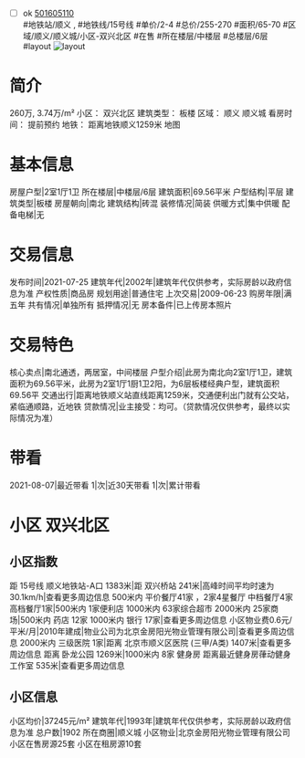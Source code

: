 - [ ] ok [501605110](https://bj.5i5j.com/ershoufang/501605110.html)  
 #地铁站/顺义 ,  #地铁线/15号线
#单价/2-4 #总价/255-270 #面积/65-70   #区域/顺义/顺义城/小区-双兴北区 #在售 #所在楼层/中楼层 #总楼层/6层 #layout 
![layout](http://image2a.5i5j.com/scm/HOUSE_CUSTOMER/ce36ae925f884ee1b5de0a6e09e3ecb8.jpg_P5.jpg) 
# 简介 
 260万,  3.74万/m² 
小区： 双兴北区
建筑类型： 板楼
区域： 顺义 顺义城
看房时间： 提前预约
地铁： 距离地铁顺义1259米 地图
# 基本信息 
 房屋户型|2室1厅1卫
所在楼层|中楼层/6层
建筑面积|69.56平米
户型结构|平层
建筑类型|板楼
房屋朝向|南北
建筑结构|砖混
装修情况|简装
供暖方式|集中供暖
配备电梯|无
# 交易信息 
 发布时间|2021-07-25
建筑年代|2002年|建筑年代仅供参考，实际房龄以政府信息为准
产权性质|商品房
规划用途|普通住宅
上次交易|2009-06-23
购房年限|满五年
共有情况|单独所有
抵押情况|无
房本备件|已上传房本照片
# 交易特色 
 核心卖点|南北通透，两居室，中间楼层
户型介绍|此房为南北向2室1厅1卫，建筑面积为69.56平米，此房为2室1厅1厨1卫2阳，为6层板楼经典户型，建筑面积69.56平
交通出行|距离地铁顺义站直线距离1259米，交通便利出门就有公交站，紧临通顺路，近地铁
贷款情况|业主接受：均可。（贷款情况仅供参考，最终以实际情况为准）
# 带看 
 2021-08-07|最近带看	 1|次|近30天带看	 1|次|累计带看
# 小区 双兴北区
## 小区指数 
 距 15号线 顺义地铁站-A口 1383米|距 双兴桥站 241米|高峰时间平均时速为30.1km/h|查看更多周边信息
500米内 平价餐厅41家 ，2家4星餐厅
中档餐厅4家
高档餐厅1家|500米内 1家便利店
1000米内 63家综合超市
2000米内 25家商场|500米内 药店 12家
1000米内 银行 17家|查看更多周边信息
小区物业费0.6元/平米/月|2010年建成|物业公司为北京金房阳光物业管理有限公司|查看更多周边信息
2000米内 三级医院 1家|距离 北京市顺义区医院 (三甲/A类) 1407米|查看更多周边信息
距离 卧龙公园 1269米|1000米内 8家 健身房
距离最近健身房葎动健身工作室 535米|查看更多周边信息
## 小区信息 
 小区均价|37245元/m²
建筑年代|1993年|建筑年代仅供参考，实际房龄以政府信息为准
总户数|1902
所在商圈|顺义城
小区物业|北京金房阳光物业管理有限公司
小区在售房源25套
小区在租房源10套
